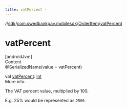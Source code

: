 ```yaml
---
title: vatPercent -
---
```

//[sdk](../../../index)/[com.swedbankpay.mobilesdk](../index)/[OrderItem](index)/[vatPercent](vat-percent)



# vatPercent  
[androidJvm]  
Content  
@SerializedName(value = vatPercent)  
  
val [vatPercent](vat-percent): [Int](https://kotlinlang.org/api/latest/jvm/stdlib/kotlin/-int/index.html)  
More info  


The VAT percent value, multiplied by 100.



E.g. 25% would be represented as <code>2500</code>.

  




